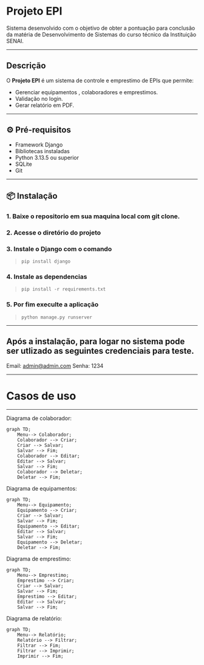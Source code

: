 # Projeto EPI

Sistema desenvolvido com o objetivo de obter a pontuação para conclusão da matéria de Desenvolvimento de Sistemas do curso técnico da Instituição SENAI.

---

## Descrição

O **Projeto EPI** é um sistema de controle e emprestimo de EPIs que permite:

- Gerenciar equipamentos , colaboradores e emprestimos.
- Validação no login.
- Gerar relatório em PDF.

---

## ⚙️ Pré-requisitos

- Framework Django
- Bibliotecas instaladas
- Python 3.13.5 ou superior
- SQLite
- Git

---

## 📦 Instalação

### 1. Baixe o repositorio em sua maquina local com git clone.

### 2. Acesse o diretório do projeto

### 3. Instale o Django com o comando

> `pip install django`

### 4. Instale as dependencias

> `pip install -r requirements.txt`

### 5. Por fim execulte a aplicação

> `python manage.py runserver`

---

## Após a instalação, para logar no sistema pode ser utlizado as seguintes credenciais para teste.

Email: admin@admin.com
Senha: 1234

---
# Casos de uso
---

Diagrama de colaborador:

```mermaid
graph TD;
    Menu--> Colaborador;
    Colaborador --> Criar;
    Criar --> Salvar;
    Salvar --> Fim;
    Colaborador --> Editar;
    Editar --> Salvar;
    Salvar --> Fim;
    Colaborador --> Deletar;
    Deletar --> Fim;
```

Diagrama de equipamentos:

```mermaid
graph TD;
    Menu--> Equipamento;
    Equipamento --> Criar;
    Criar --> Salvar;
    Salvar --> Fim;
    Equipamento --> Editar;
    Editar --> Salvar;
    Salvar --> Fim;
    Equipamento --> Deletar;
    Deletar --> Fim;
```

Diagrama de emprestimo:

```mermaid
graph TD;
    Menu--> Emprestimo;
    Emprestimo --> Criar;
    Criar --> Salvar;
    Salvar --> Fim;
    Emprestimo --> Editar;
    Editar --> Salvar;
    Salvar --> Fim;
```

Diagrama de relatório:

```mermaid
graph TD;
    Menu--> Relatório;
    Relatório --> Filtrar;
    Filtrar --> Fim;
    Filtrar --> Imprimir;
    Imprimir --> Fim;
```
